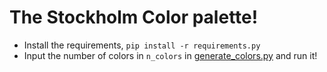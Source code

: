 # The Stockholm Color palette!


- Install the requirements, `pip install -r requirements.py`
- Input the number of colors in `n_colors` in [generate_colors.py](./generate_colors.py) and run it!
